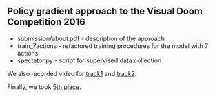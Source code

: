 ## Policy gradient approach to the Visual Doom Competition 2016

- submission/about.pdf - description of the approach
- train_7actions - refactored training procedures for the model with 7 actions
- spectator.py - script for supervised data collection

We also recorded video for [track1](https://youtu.be/CA9DD0S4skE) and [track2](https://youtu.be/E4_DQXCGLr4).

Finally, we took [5th place](http://vizdoom.cs.put.edu.pl/competition-cig-2016/results).

